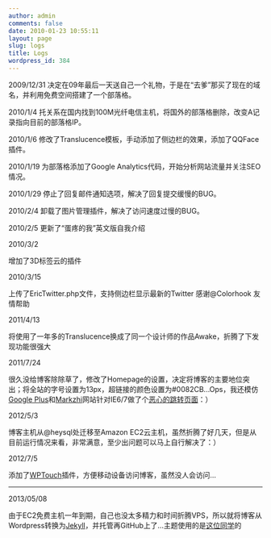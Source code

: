 ```yaml
---
author: admin
comments: false
date: 2010-01-23 10:55:11
layout: page
slug: logs
title: Logs
wordpress_id: 384
---
```


2009/12/31
决定在09年最后一天送自己一个礼物，于是在“去爹”那买了现在的域名，并利用免费空间搭建了一个部落格。

2010/1/4
托关系在国内找到100M光纤电信主机，将国外的部落格删除，改变A记录指向目前的部落格IP。

2010/1/6
修改了Translucence模板，手动添加了侧边栏的效果，添加了QQFace插件。

2010/1/19
为部落格添加了Google Analytics代码，开始分析网站流量并关注SEO情况。

2010/1/29
停止了回复邮件通知选项，解决了回复提交缓慢的BUG。

2010/2/4
卸载了图片管理插件，解决了访问速度过慢的BUG。

2010/2/5
更新了“蛋疼的我”英文版自我介绍

2010/3/2

增加了3D标签云的插件

2010/3/15

上传了EricTwitter.php文件，支持侧边栏显示最新的Twitter 感谢@Colorhook 友情帮助

2011/4/13

将使用了一年多的Translucence换成了同一个设计师的作品Awake，折腾了下发现功能很强大

2011/7/24

很久没给博客除除草了，修改了Homepage的设置，决定将博客的主要地位突出；将全站的字号设置为13px，超链接的颜色设置为#0082CB...Ops，我还模仿[Google Plus](https://plus.google.com)和[Markzhi](http://markzhi.com)网站针对IE6/7做了个[恶心的跳转页面](http://besteric.com/not-supported.html)：）

2012/5/3

博客主机从@heysql处迁移至Amazon EC2云主机，虽然折腾了好几天，但是从目前运行情况来看，非常满意，至少出问题可以马上自行解决了：）

2012/7/5

添加了[WPTouch](http://wordpress.org/extend/plugins/wptouch/)插件，方便移动设备访问博客，虽然没人会访问...

----
2013/05/08

由于EC2免费主机一年到期，自己也没太多精力和时间折腾VPS，所以就将博客从Wordpress转换为[Jekyll](http://jekyllrb.com/)，并托管再GitHub上了…主题使用的是[这位同学](http://webfrogs.me/2012/12/20/use-jekyll/)的
